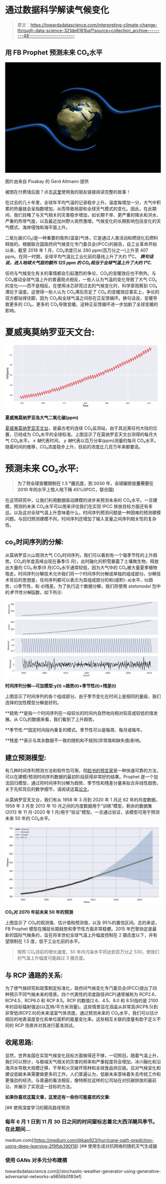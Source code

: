 # 通过数据科学解读气候变化

> 原文：<https://towardsdatascience.com/interpreting-climate-change-through-data-science-321de6161baf?source=collection_archive---------48----------------------->

## 用 FB Prophet 预测未来 CO₂水平

![](img/e843ced083f882a1bb786ae2fe02b168.png)

图片由来自 Pixabay 的 Gerd Altmann 提供

被困在付费墙后面？点击[这里](/interpreting-climate-change-through-data-science-321de6161baf?sk=334b94d8985334bd8c11a6566d62e7e8)使用我的朋友链接阅读完整的故事！

在过去的几十年里，全球年平均气温的记录稳步上升。温度每增加一分，大气中积累的热量就会呈指数增加，从而导致局部和全球天气模式的变化。因此，在此期间，我们目睹了与天气相关的灾害稳步增加，如长期干旱、更严重的降水和洪水、严重的热带气旋，以及最近加州野火突然激增。气候变化的长期影响包括变化的天气模式、海岸侵蚀和海平面上升。

二氧化碳(CO₂)是一种重要的吸热(温室)气体，它是通过人类活动和燃烧化石燃料释放的。根据联合国政府间气候变化专门委员会(IPCC)的报告，自工业革命开始以来，截至 2018 年 1 月，CO₂浓度已从 280 ppm(百万分之一)上升至 407 ppm。在同一时期，全球平均气温比工业化前的基线上升了大约 1⁰C。 ***换句话说，进入地球大气层的额外 125 ppm 的 CO₂相当于全球气温上升了大约 1⁰C.***

任何与气候变化有关的事情都会引起激烈的争论，CO₂的变暖效应也不例外。与 CO₂推动全球气温上升的普遍观点相反，一些人认为气温的变化导致了大气 CO₂的变化——而不是相反。在使用冰芯研究过去的气候变化时，科学家观察到 CO₂滞后于温度。这使得一些人认为 CO₂滞后否定了 CO₂.的变暖效应事实上，争论的双方都站得住脚，因为 CO₂和全球气温之间存在正反馈循环。换句话说，变暖导致更多的 CO₂，更多的 CO₂导致变暖。这种正反馈循环进一步加剧了全球变暖的影响。

# 夏威夷莫纳罗亚天文台:

![](img/e2343d99b5aebfb9d0eb935f71c24bd4.png)

**夏威夷莫纳罗亚岛大气二氧化碳(ppm)**

[夏威夷莫纳罗亚天文台](https://www.esrl.noaa.gov/gmd/obop/mlo/)，是最古老的连续 CO₂监测站，由于其远离任何大陆的位置，已经成为 CO₂水平的全球标准。上图显示了在莫纳罗亚天文台测得的每月大气 CO₂水平。 *x 轴*代表时间， *y 轴*代表以百万分率(ppm)测量的每月 CO₂水平。随着时间的推移，CO₂浓度稳步上升，目前的浓度比几百万年来都要高。

# **预测未来 CO₂水平:**

> **为了将全球变暖限制在 1.5 ⁰摄氏度，到 2030 年，全球碳排放量需要在 2010 年的水平上惊人地下降 45%(IPCC，联合国)**

在这项研究中，让我们利用数据驱动建模的进步来预测未来的 CO₂水平。一旦建模，预测的未来 CO₂水平可以用来评估我们在实现 IPCC 排放目标方面还有多远，以及这对全球气温上升意味着什么。时间序列预测问题是一种困难的预测建模问题。与回归预测建模不同，时间序列还增加了输入变量之间序列相关性的复杂性。

## **co₂时间序列的分解:**

从莫纳罗亚火山观测大气 CO₂时间序列，我们可以看到有一个强季节性的上升趋势。CO₂的年度高峰出现在春季(5 月)，此时融化的积雪暴露了土壤微生物，释放出大量的 CO₂.秋季(9 月)CO₂水平通常较低，因为大气中的 CO₂被大量夏季植物吸走。时间序列分解技术允许我们将一个时间序列分解成单独的组成部分。分解技术背后的思想是，任何序列都可以表示为其组成部分的和(或积): a)水平，b)趋势，c)季节性，和 d)残差。为了执行这个数据分解，我们将使用 *statsmodel* 包中的*季节性分解*函数，如下所示:

![](img/b63bba190b8e61b2b97a76ba916eac23.png)

**时间序列分解—可加模型:y(t) =趋势(t)+季节性(t)+残差(t)**

上图显示了时间序列的各个组成部分。由于季节变化在时间上是相同的量级，我们选择的加性模型分解是好的。

**趋势:**是指一个时间序列在一段较长的时间内自然地向相对较高或较低的值发展。从 CO₂的数据来看，我们看到了上升趋势。

**季节性:**固定时间段内重复的模式。季节性可以是每周、每月或每年。

**残差:**表示与其余数据不一致的随机和不规则(异常值和缺失值)影响。

## **建立预测模型:**

有几种时间序列预测方法和软件包可用，但[脸书的预言家](https://facebook.github.io/prophet/)是一种快速可靠的方法，可以在建模/预测时间序列数据的最初阶段获得非常好的结果。Prophet 是一个加法回归模型，通过将时间序列分解为趋势、季节性和残差分量来拟合非线性趋势。关于先知背后的数学细节，请阅读这篇[论文](https://peerj.com/preprints/3190/)。

从莫纳罗亚天文台，我们有从 1958 年 3 月到 2020 年 1 月近 62 年的月度数据。1958 年 3 月至 2013 年 10 月之间的月度数据用于“训练”模型，剩余的数据集(2013 年 11 月-2020 年 1 月)用于“验证”模型。一旦通过验证，该模型可用于预测未来 50 年的 CO₂水平。

![](img/2f83856b73ff83d86b656b5fcf9dd92b.png)

**CO₂对 2070 年前未来 50 年的预测**

上图显示了 CO₂的观测值、估计值和预测值，以及 95%的置信区间。总的来说，FB Prophet 模型在捕捉长期趋势和季节性方面非常稳健。2015 年巴黎协定是最新的国际气候条约，旨在将本世纪全球气温上升幅度控制在 2 摄氏度以下，并有望限制在 1.5 度，低于工业化前的水平。

> 按照 CO₂目前的增长速度，50 年内污染水平将达到百万分之 530，使我们的气温上升幅度可能超过 3 摄氏度。

## **与 RCP 通路的关系:**

为了使气候研究和政策制定标准化，政府间气候变化专门委员会(IPCC)提出了四种预示不同气候未来的情景。四个代表性的浓度路径(RCP)通常被称为 RCP2.6、RCP4.5、RCP6.0 和 RCP 8.5。RCP 的数值(2.6、4.5、6.0 和 8.5)指的是 2100 年的目标辐射强迫(以瓦特/平方米测量)。这些情景旨在涵盖从非常高(RCP8.5)到非常低(RCP2.6)的未来温室气体浓度。通过预测未来的 CO₂水平，我们可以估计相应的地表温度变化和单位面积的能量变化率。这些相互关联的度量有助于定义不同的 RCP 场景并对其进行基准测试。

## **收尾思路:**

显然，世界各国在实现气候变化目标方面做得还不够，一切照旧。随着气温上升，我们可以预计，与极端天气相关的灾害的频率和严重程度将会增加，冰川融化和沿海洪水导致大规模迁移，干旱和火灾破坏雨林和全球食品供应链。应对气候变化和建设低碳未来需要做更多的工作。人们普遍认为，低碳未来意味着失去传统工作和更强劲的经济。与普遍的看法相反，像特斯拉这样的公司站在对抗碳排放的最前沿，并展示了实现这一目标的方法。

**如果你喜欢这篇文章，这里还有一些你可能喜欢的文章:**

[](https://medium.com/@kap923/hurricane-path-prediction-using-deep-learning-2f9fbb390f18) [## 使用深度学习的飓风路径预测

### 每年 6 月 1 日到 11 月 30 日之间的时间窗标志着北大西洋飓风季节。在此期间…

medium.com](https://medium.com/@kap923/hurricane-path-prediction-using-deep-learning-2f9fbb390f18) [](/stochastic-weather-generator-using-generative-adversarial-networks-a9856b0f83ef) [## 使用生成对抗网络的随机天气生成器

### 使用 GANs 对多元分布建模

towardsdatascience.com](/stochastic-weather-generator-using-generative-adversarial-networks-a9856b0f83ef)